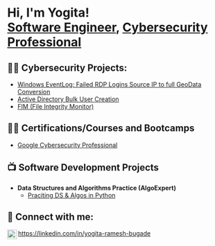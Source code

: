 <h1>Hi, I'm Yogita! <br/><a href="https://github.com/yogita-bugade">Software Engineer</a>, <a href="https://www.linkedin.com/in/yogita-ramesh-bugade/">Cybersecurity Professional</a></h1>

<h2>👨‍💻 Cybersecurity Projects:</h2>

  - [Windows EventLog: Failed RDP Logins Source IP to full GeoData Conversion](https://github.com/yogita-bugade/Failed-RDP-to-IP-Geolocation-Information)
  - [Active Directory Bulk User Creation]()
  - [FIM (File Integrity Monitor)]()

<h2>👨‍💻 Certifications/Courses and Bootcamps</h2>

  - [Google Cybersecurity Professional]()

<h2>📺 Software Development Projects</h2>

- <b>Data Structures and Algorithms Practice (AlgoExpert)</b>
  - [Praciting DS & Algos in Python]()

<h2> 🤳 Connect with me:</h2>

<img align="left" alt="JoshMadakor | LinkedIn" width="22px" src="https://cdn.jsdelivr.net/npm/simple-icons@v3/icons/linkedin.svg" />https://linkedin.com/in/yogita-ramesh-bugade

<!--
**joshmadakor1/joshmadakor1** is a ✨ _special_ ✨ repository because its `README.md` (this file) appears on your GitHub profile.

Here are some ideas to get you started:

- 🔭 I’m currently working on ...
- 🌱 I’m currently learning ...
- 👯 I’m looking to collaborate on ...
- 🤔 I’m looking for help with ...
- 💬 Ask me about ...
- 📫 How to reach me: ...
- 😄 Pronouns: ...
- ⚡ Fun fact: ...
-->

